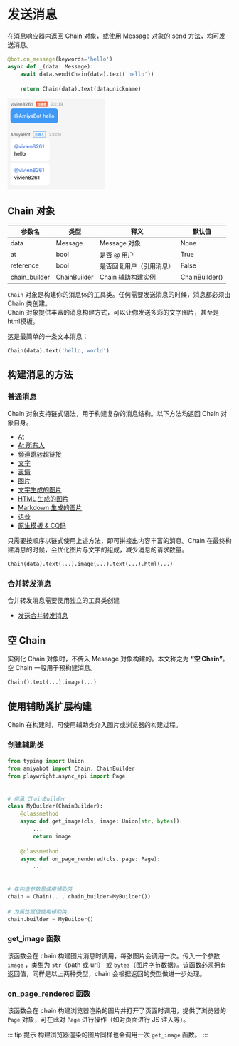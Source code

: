 # 发送消息

在消息响应器内返回 Chain 对象，或使用 Message 对象的 send 方法，均可发送消息。

```python {4}
@bot.on_message(keywords='hello')
async def _(data: Message):
    await data.send(Chain(data).text('hello'))

    return Chain(data).text(data.nickname)
```

<img style="width: 220px" src="../../assets/examples/hello3.png" alt="image">

## Chain 对象

| 参数名           | 类型           | 释义           | 默认值            |
|---------------|--------------|--------------|----------------|
| data          | Message      | Message 对象   | None           |
| at            | bool         | 是否 @ 用户      | True           |
| reference     | bool         | 是否回复用户（引用消息） | False          |
| chain_builder | ChainBuilder | Chain 辅助构建实例 | ChainBuilder() |

`Chain` 对象是构建你的消息体的工具类。任何需要发送消息的时候，消息都必须由 Chain 类创建。<br>
Chain 对象提供丰富的消息构建方式，可以让你发送多彩的文字图片，甚至是html模板。<br>

这是最简单的一条文本消息：

```python
Chain(data).text('hello, world')
```

## 构建消息的方法

### 普通消息

Chain 对象支持链式语法，用于构建复杂的消息结构。以下方法均返回 Chain 对象自身。

- [At](/develop/basic/chainBuild/at.md)
- [At 所有人](/develop/basic/chainBuild/atAll.md)
- [频道跳转超链接](/develop/basic/chainBuild/tag.md)
- [文字](/develop/basic/chainBuild/text.md)
- [表情](/develop/basic/chainBuild/face.md)
- [图片](/develop/basic/chainBuild/image.md)
- [文字生成的图片](/develop/basic/chainBuild/textImage.md)
- [HTML 生成的图片](/develop/basic/chainBuild/html.md)
- [Markdown 生成的图片](/develop/basic/chainBuild/markdown.md)
- [语音](/develop/basic/chainBuild/voice.md)
- [原生模板 & CQ码](/develop/basic/chainBuild/extend.md)

只需要按顺序以链式使用上述方法，即可拼接出内容丰富的消息。Chain 在最终构建消息的时候，会优化图片与文字的组成，减少消息的请求数量。

```python
Chain(data).text(...).image(...).text(...).html(...)
```

### 合并转发消息

合并转发消息需要使用独立的工具类创建

- [发送合并转发消息](/develop/basic/chainBuild/forward.md)

## 空 Chain

实例化 Chain 对象时，不传入 Message 对象构建的。本文称之为 **“空 Chain”**。空 Chain 一般用于预构建消息。

```python
Chain().text(...).image(...)
```

## 使用辅助类扩展构建

Chain 在构建时，可使用辅助类介入图片或浏览器的构建过程。

### 创建辅助类

```python
from typing import Union
from amiyabot import Chain, ChainBuilder
from playwright.async_api import Page


# 继承 ChainBuilder
class MyBuilder(ChainBuilder):
    @classmethod
    async def get_image(cls, image: Union[str, bytes]):
        ...
        return image

    @classmethod
    async def on_page_rendered(cls, page: Page):
        ...


# 在构造参数里使用辅助类
chain = Chain(..., chain_builder=MyBuilder())

# 为属性赋值使用辅助类
chain.builder = MyBuilder()
```

### get_image 函数

该函数会在 chain 构建图片消息时调用，每张图片会调用一次。传入一个参数 `image` ，类型为 `str`（path 或 url） 或
`bytes`（图片字节数据）。该函数必须拥有返回值，同样是以上两种类型，chain 会根据返回的类型做进一步处理。

### on_page_rendered 函数

该函数会在 chain 构建浏览器渲染的图片并打开了页面时调用，提供了浏览器的 `Page` 对象，可在此对 `Page` 进行操作（如对页面进行
JS 注入等）。

::: tip 提示
构建浏览器渲染的图片同样也会调用一次 `get_image` 函数。
:::
